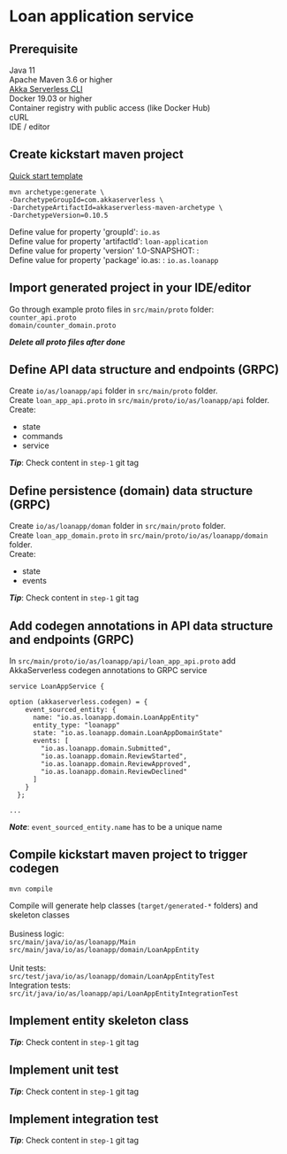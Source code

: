 # Loan application service

## Prerequisite
Java 11<br>
Apache Maven 3.6 or higher<br>
[Akka Serverless CLI](https://developer.lightbend.com/docs/akka-serverless/akkasls/install-akkasls.html) <br>
Docker 19.03 or higher<br>
Container registry with public access (like Docker Hub)<br>
cURL<br>
IDE / editor

## Create kickstart maven project
[Quick start template](https://docs.akkaserverless.dev/java/quickstart-template.html)
```
mvn archetype:generate \
-DarchetypeGroupId=com.akkaserverless \
-DarchetypeArtifactId=akkaserverless-maven-archetype \
-DarchetypeVersion=0.10.5
```

Define value for property 'groupId': `io.as`<br>
Define value for property 'artifactId': `loan-application`<br>
Define value for property 'version' 1.0-SNAPSHOT: :<br>
Define value for property 'package' io.as: : `io.as.loanapp`<br>

## Import generated project in your IDE/editor
Go through example proto files in `src/main/proto` folder:<br>
`counter_api.proto` <br>
`domain/counter_domain.proto`

<i><b>Delete all proto files after done</b></i>

## Define API data structure and endpoints (GRPC)
Create `io/as/loanapp/api` folder in `src/main/proto` folder. <br>
Create `loan_app_api.proto` in `src/main/proto/io/as/loanapp/api` folder. <br>
Create: <br>
- state
- commands
- service

<i><b>Tip</b></i>: Check content in `step-1` git tag  

## Define persistence (domain) data structure  (GRPC)
Create `io/as/loanapp/doman` folder in `src/main/proto` folder. <br>
Create `loan_app_domain.proto` in `src/main/proto/io/as/loanapp/domain` folder. <br>
Create: <br>
- state
- events

<i><b>Tip</b></i>: Check content in `step-1` git tag
## Add codegen annotations in API data structure and endpoints (GRPC)
In `src/main/proto/io/as/loanapp/api/loan_app_api.proto` add AkkaServerless codegen annotations to GRPC service
```
service LoanAppService {
```
```
option (akkaserverless.codegen) = {
    event_sourced_entity: {
      name: "io.as.loanapp.domain.LoanAppEntity"
      entity_type: "loanapp"
      state: "io.as.loanapp.domain.LoanAppDomainState"
      events: [
        "io.as.loanapp.domain.Submitted",
        "io.as.loanapp.domain.ReviewStarted",
        "io.as.loanapp.domain.ReviewApproved",
        "io.as.loanapp.domain.ReviewDeclined"
      ]
    }
  };
```
```
...
```
<i><b>Note</b></i>: `event_sourced_entity.name` has to be a unique name 
## Compile kickstart maven project to trigger codegen
```
mvn compile
```

Compile will generate help classes (`target/generated-*` folders) and skeleton classes<br><br>
Business logic:<br>
`src/main/java/io/as/loanapp/Main`<br>
`src/main/java/io/as/loanapp/domain/LoanAppEntity`<br>
<br>
Unit tests:<br>
`src/test/java/io/as/loanapp/domain/LoanAppEntityTest`<br>
Integration tests:<br>
`src/it/java/io/as/loanapp/api/LoanAppEntityIntegrationTest`<br>

## Implement entity skeleton class

<i><b>Tip</b></i>: Check content in `step-1` git tag
## Implement unit test
<i><b>Tip</b></i>: Check content in `step-1` git tag
## Implement integration test
<i><b>Tip</b></i>: Check content in `step-1` git tag